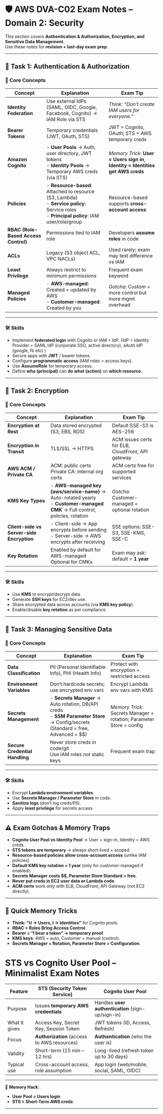 # 🛡️ AWS DVA-C02 Exam Notes – Domain 2: Security

This section covers **Authentication & Authorization, Encryption, and Sensitive Data Management**.  
Use these notes for **revision + last-day exam prep**.

---

## 📌 Task 1: Authentication & Authorization

### 🔑 Core Concepts

| Concept | Explanation | Exam Tip |
|---------|-------------|----------|
| **Identity Federation** | Use external IdPs (SAML, OIDC, Google, Facebook, Cognito) → IAM Role via STS | *Think: “Don’t create IAM users for everyone.”* |
| **Bearer Tokens** | Temporary credentials (JWT, OAuth, STS) | JWT = Cognito, OAuth; STS = AWS temporary creds |
| **Amazon Cognito** | - **User Pools** → Auth, user directory, JWT tokens <br> - **Identity Pools** → Temporary AWS creds (via STS) | *Memory Trick*: **User = Users sign in**, **Identity = Identities get AWS creds** |
| **Policies** | - **Resource-based**: Attached to resource (S3, Lambda) <br> - **Service policy**: Service roles <br> - **Principal policy**: IAM user/role/group | Resource-based supports **cross-account access** |
| **RBAC (Role-Based Access Control)** | Permissions tied to IAM role | Developers **assume roles** in code |
| **ACLs** | Legacy (S3 object ACL, VPC NACLs) | Used rarely; exam may test difference vs IAM |
| **Least Privilege** | Always restrict to minimum permissions | Frequent exam keyword |
| **Managed Policies** | - **AWS-managed**: Created + updated by AWS <br> - **Customer-managed**: Created by you | *Gotcha*: Custom = more control but more mgmt overhead |

---

### 🛠️ Skills
- Implement **federated login** with Cognito or IAM + IdP.  (IdP = Identity Provider = SAML IdP (corporate SSO, active directory), aAuth IdP (google, fb etc) )
- Secure apps with **JWT** / bearer tokens.  
- Configure **programmatic access** (IAM roles > access keys).  
- Use **AssumeRole** for temporary access.  
- Define **who (principal)** can **do what (action)** on **which resource**.

---

## 📌 Task 2: Encryption

### 🔑 Core Concepts

| Concept | Explanation | Exam Tip |
|---------|-------------|----------|
| **Encryption at Rest** | Data stored encrypted (S3, EBS, RDS) | Default SSE-S3 is AES-256 |
| **Encryption in Transit** | TLS/SSL → HTTPS | ACM issues certs for ELB, CloudFront, API gateway |
| **AWS ACM / Private CA** | ACM: public certs <br> Private CA: internal org certs | ACM certs free for supported services |
| **KMS Key Types** | - **AWS-managed key (aws/service-name)** → Auto-rotated yearly <br> - **Customer-managed CMK** → Full control, policies, rotation | *Gotcha*: Customer-managed = optional rotation |
| **Client-side vs Server-side Encryption** | - Client-side → App encrypts before sending <br> - Server-side → AWS encrypts after receiving | SSE options: SSE-S3, SSE-KMS, SSE-C |
| **Key Rotation** | Enabled by default for AWS-managed <br> Optional for CMKs | Exam may ask: default = **1 year** |

---

### 🛠️ Skills
- Use **KMS** to encrypt/decrypt data.  
- Generate **SSH keys** for EC2/dev use.  
- Share encrypted data across accounts (via **KMS key policy**).  
- Enable/disable **key rotation** as per compliance.

---

## 📌 Task 3: Managing Sensitive Data

### 🔑 Core Concepts

| Concept | Explanation | Exam Tip |
|---------|-------------|----------|
| **Data Classification** | PII (Personal Identifiable Info), PHI (Health Info) | Protect with encryption + restricted access |
| **Environment Variables** | Don’t hardcode secrets; use encrypted env vars | Encrypt Lambda env vars with KMS |
| **Secrets Management** | - **Secrets Manager** → Auto rotation, DB/API creds <br> - **SSM Parameter Store** → Config/secrets (Standard = free, Advanced = $$) | *Memory Trick*: Secrets Manager = rotation; Parameter Store = config |
| **Secure Credential Handling** | Never store creds in code/git <br> Use IAM roles not static keys | Frequent exam trap |

---

### 🛠️ Skills
- Encrypt **Lambda environment variables**.  
- Use **Secrets Manager / Parameter Store** in code.  
- **Sanitize logs** (don’t log creds/PII).  
- Apply **least privilege** for secrets access.

---

## ⚠️ Exam Gotchas & Memory Traps

- **Cognito User Pool vs Identity Pool** → User = sign-in, Identity = AWS creds.  
- **STS tokens are temporary** → always short-lived + scoped.  
- **Resource-based policies allow cross-account access** (unlike IAM policies).  
- **Default KMS key rotation = 1 year** (only for customer-managed if enabled).  
- **Secrets Manager costs $$, Parameter Store Standard = free**.  
- **Never put creds in EC2 user data or Lambda code**.  
- **ACM certs** work only with ELB, CloudFront, API Gateway (not EC2 directly).  

---

## 🧠 Quick Memory Tricks

- **Think: "U → Users, I → Identities"** for Cognito pools.  
- **RBAC = Roles Bring Access Control**.  
- **Bearer = “I bear a token” → temporary proof**.  
- **KMS keys**: AWS = auto, Customer = manual (control).  
- **Secrets Manager = Rotation, Parameter Store = Configuration**.

# STS vs Cognito User Pool – Minimalist Exam Notes

| Feature        | STS (Security Token Service)                  | Cognito User Pool                   |
|----------------|-----------------------------------------------|--------------------------------------|
| Purpose        | Issues **temporary AWS credentials**          | Handles **user authentication** (sign-up/sign-in) |
| What it gives  | Access Key, Secret Key, Session Token         | JWT tokens (ID, Access, Refresh)    |
| Focus          | **Authorization** (access to AWS resources)   | **Authentication** (who the user is) |
| Validity       | Short-term (15 min – 12 hrs)                  | Long-lived (refresh token up to 30 days) |
| Typical use    | Cross-account access, role assumption         | App login (web/mobile, social, SAML, OIDC) |

---

🧠 **Memory Hack**:  
- **User Pool = Users login**  
- **STS = Short-Term AWS creds**


---


